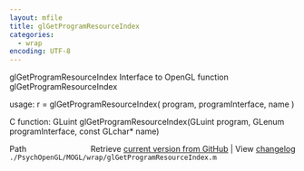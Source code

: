 ```yaml
---
layout: mfile
title: glGetProgramResourceIndex
categories:
  - wrap
encoding: UTF-8
---
```


glGetProgramResourceIndex  Interface to OpenGL function glGetProgramResourceIndex

usage:  r = glGetProgramResourceIndex( program, programInterface, name )

C function:  GLuint glGetProgramResourceIndex(GLuint program, GLenum programInterface, const GLchar\* name)


<div class="code_header" style="text-align:right;">
  <span style="float:left;">Path&nbsp;&nbsp;</span> <span class="counter">Retrieve <a href=
  "https://raw.github.com/Psychtoolbox-3/Psychtoolbox-3/beta/./PsychOpenGL/MOGL/wrap/glGetProgramResourceIndex.m">current version from GitHub</a> | View <a href=
  "https://github.com/Psychtoolbox-3/Psychtoolbox-3/commits/beta/./PsychOpenGL/MOGL/wrap/glGetProgramResourceIndex.m">changelog</a></span>
</div>
<div class="code">
  <code>./PsychOpenGL/MOGL/wrap/glGetProgramResourceIndex.m</code>
</div>

